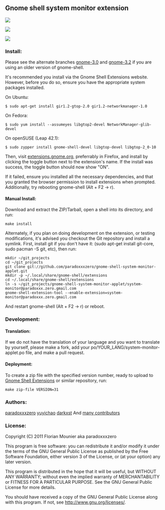 ## Gnome shell system monitor extension
![](http://i.imgur.com/ka9OA.png)

![](http://i.imgur.com/mmRTu.png)

![](http://i.imgur.com/X7Sss.png)

### Install:

Please see the alternate branches [gnome-3.0](https://github.com/paradoxxxzero/gnome-shell-system-monitor-applet/tree/gnome-3.0) and [gnome-3.2](https://github.com/paradoxxxzero/gnome-shell-system-monitor-applet/tree/gnome-3.2) if you are using an older version of gnome-shell.

It's recommended you install via the Gnome Shell Extensions website. However, before you do so, ensure you have the appropriate system packages installed.

On Ubuntu:

    $ sudo apt-get install gir1.2-gtop-2.0 gir1.2-networkmanager-1.0

On Fedora:

    $ sudo yum install --assumeyes libgtop2-devel NetworkManager-glib-devel
    
On openSUSE (Leap 42.1):

    $ sudo zypper install gnome-shell-devel libgtop-devel libgtop-2_0-10

Then, visit [extensions.gnome.org](https://extensions.gnome.org/extension/120/system-monitor/), preferrably in Firefox, and install by clicking the toggle button next to the extension's name. If the install was success, the toggle button should now show "ON".

If it failed, ensure you installed all the necessary dependencies, and that you granted the browser permission to install extensions when prompted. Additionally, try rebooting gnome-shell (Alt + F2 -> r).

#### Manual Install:

Download and extract the ZIP/Tarball, open a shell into its directory, and run:

    make install

Alternately, if you plan on doing development on the extension, or testing modifications, it's advised you checkout the Git repository and install a symlink. First, install git if you don't have it: (sudo apt-get install git-core, sudo pacman -S git, etc), then run:

    mkdir ~/git_projects
    cd ~/git_projects
    git clone git://github.com/paradoxxxzero/gnome-shell-system-monitor-applet.git    
    mkdir -p ~/.local/share/gnome-shell/extensions
    cd ~/.local/share/gnome-shell/extensions
    ln -s ~/git_projects/gnome-shell-system-monitor-applet/system-monitor@paradoxxx.zero.gmail.com
    gnome-shell-extension-tool --enable-extension=system-monitor@paradoxxx.zero.gmail.com

And restart gnome-shell (Alt + F2 -> r) or reboot.

### Development:

#### Translation:

If we do not have the translation of your language and you want to translate by yourself, please make a fork, add your po/YOUR_LANG/system-monitor-applet.po file, and make a pull request.

#### Deployment:
    
To create a zip file with the specified version number, ready to upload to [Gnome Shell Extensions](https://extensions.gnome.org/) or similar repository, run:

    make zip-file VERSION=31

### Authors:

[paradoxxxzero](https://github.com/paradoxxxzero)
[yuyichao](https://github.com/yuyichao)
[darkxst](https://github.com/darkxst)
And [many contributors](https://github.com/paradoxxxzero/gnome-shell-system-monitor-applet/contributors)

### License:

Copyright (C) 2011 Florian Mounier aka paradoxxxzero

This program is free software: you can redistribute it and/or modify
it under the terms of the GNU General Public License as published by
the Free Software Foundation, either version 3 of the License, or
(at your option) any later version.

This program is distributed in the hope that it will be useful,
but WITHOUT ANY WARRANTY; without even the implied warranty of
MERCHANTABILITY or FITNESS FOR A PARTICULAR PURPOSE.  See the
GNU General Public License for more details.

You should have received a copy of the GNU General Public License
along with this program.  If not, see <http://www.gnu.org/licenses/>.

